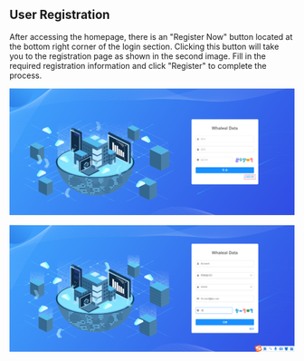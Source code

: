 ## User Registration

After accessing the homepage, there is an "Register Now" button located at the bottom right corner of the login section. Clicking this button will take you to the registration page as shown in the second image. Fill in the required registration information and click "Register" to complete the process.

![image-20230621115421937](../../images/whalealDataImages/image-20230621115421937.png)

![image-20230621115335835](../../images/whalealDataImages/image-20230621115335835.png)
